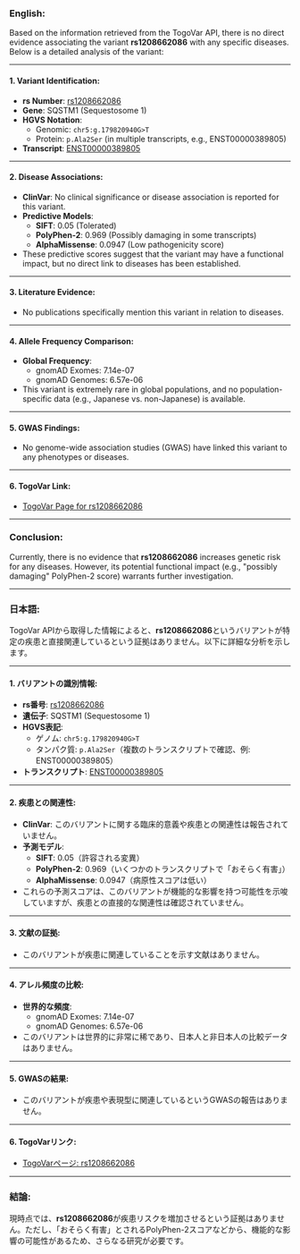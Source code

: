 ### English:
Based on the information retrieved from the TogoVar API, there is no direct evidence associating the variant **rs1208662086** with any specific diseases. Below is a detailed analysis of the variant:

---

#### 1. **Variant Identification**:
   - **rs Number**: [rs1208662086](https://identifiers.org/dbsnp/rs1208662086)
   - **Gene**: SQSTM1 (Sequestosome 1)
   - **HGVS Notation**:
     - Genomic: `chr5:g.179820940G>T`
     - Protein: `p.Ala2Ser` (in multiple transcripts, e.g., ENST00000389805)
   - **Transcript**: [ENST00000389805](https://www.ensembl.org/Homo_sapiens/Transcript/Summary?db=core;t=ENST00000389805)

---

#### 2. **Disease Associations**:
   - **ClinVar**: No clinical significance or disease association is reported for this variant.
   - **Predictive Models**:
     - **SIFT**: 0.05 (Tolerated)
     - **PolyPhen-2**: 0.969 (Possibly damaging in some transcripts)
     - **AlphaMissense**: 0.0947 (Low pathogenicity score)
   - These predictive scores suggest that the variant may have a functional impact, but no direct link to diseases has been established.

---

#### 3. **Literature Evidence**:
   - No publications specifically mention this variant in relation to diseases.

---

#### 4. **Allele Frequency Comparison**:
   - **Global Frequency**:
     - gnomAD Exomes: 7.14e-07
     - gnomAD Genomes: 6.57e-06
   - This variant is extremely rare in global populations, and no population-specific data (e.g., Japanese vs. non-Japanese) is available.

---

#### 5. **GWAS Findings**:
   - No genome-wide association studies (GWAS) have linked this variant to any phenotypes or diseases.

---

#### 6. **TogoVar Link**:
   - [TogoVar Page for rs1208662086](https://togovar.org/variant/5-179820940-G-T)

---

### Conclusion:
Currently, there is no evidence that **rs1208662086** increases genetic risk for any diseases. However, its potential functional impact (e.g., "possibly damaging" PolyPhen-2 score) warrants further investigation.

---

### 日本語:
TogoVar APIから取得した情報によると、**rs1208662086**というバリアントが特定の疾患と直接関連しているという証拠はありません。以下に詳細な分析を示します。

---

#### 1. **バリアントの識別情報**:
   - **rs番号**: [rs1208662086](https://identifiers.org/dbsnp/rs1208662086)
   - **遺伝子**: SQSTM1 (Sequestosome 1)
   - **HGVS表記**:
     - ゲノム: `chr5:g.179820940G>T`
     - タンパク質: `p.Ala2Ser`（複数のトランスクリプトで確認、例: ENST00000389805）
   - **トランスクリプト**: [ENST00000389805](https://www.ensembl.org/Homo_sapiens/Transcript/Summary?db=core;t=ENST00000389805)

---

#### 2. **疾患との関連性**:
   - **ClinVar**: このバリアントに関する臨床的意義や疾患との関連性は報告されていません。
   - **予測モデル**:
     - **SIFT**: 0.05（許容される変異）
     - **PolyPhen-2**: 0.969（いくつかのトランスクリプトで「おそらく有害」）
     - **AlphaMissense**: 0.0947（病原性スコアは低い）
   - これらの予測スコアは、このバリアントが機能的な影響を持つ可能性を示唆していますが、疾患との直接的な関連性は確認されていません。

---

#### 3. **文献の証拠**:
   - このバリアントが疾患に関連していることを示す文献はありません。

---

#### 4. **アレル頻度の比較**:
   - **世界的な頻度**:
     - gnomAD Exomes: 7.14e-07
     - gnomAD Genomes: 6.57e-06
   - このバリアントは世界的に非常に稀であり、日本人と非日本人の比較データはありません。

---

#### 5. **GWASの結果**:
   - このバリアントが疾患や表現型に関連しているというGWASの報告はありません。

---

#### 6. **TogoVarリンク**:
   - [TogoVarページ: rs1208662086](https://togovar.org/variant/5-179820940-G-T)

---

### 結論:
現時点では、**rs1208662086**が疾患リスクを増加させるという証拠はありません。ただし、「おそらく有害」とされるPolyPhen-2スコアなどから、機能的な影響の可能性があるため、さらなる研究が必要です。